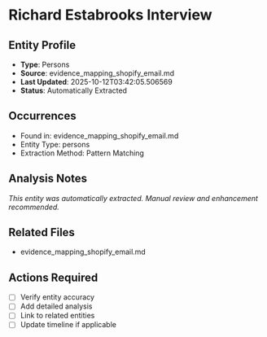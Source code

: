 # Richard Estabrooks Interview

## Entity Profile
- **Type**: Persons
- **Source**: evidence_mapping_shopify_email.md
- **Last Updated**: 2025-10-12T03:42:05.506569
- **Status**: Automatically Extracted

## Occurrences
- Found in: evidence_mapping_shopify_email.md
- Entity Type: persons
- Extraction Method: Pattern Matching

## Analysis Notes
*This entity was automatically extracted. Manual review and enhancement recommended.*

## Related Files
- evidence_mapping_shopify_email.md

## Actions Required
- [ ] Verify entity accuracy
- [ ] Add detailed analysis
- [ ] Link to related entities
- [ ] Update timeline if applicable
